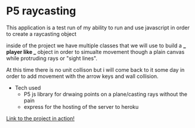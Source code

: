 # P5 raycasting

This application is a test run of my ability to run and use javascript in order to create a raycasting object

inside of the project we have multiple classes that we will use to build a **_ player like _** object in order to simualte movement though a plain canvas while protruding rays or "sight lines".

At this time there is no unit collison but i will come back to it some day in order to add movement with the arrow keys and wall collision.

- Tech used
  - P5 js library for drwaing points on a plane/casting rays without the pain
  - express for the hosting of the server to heroku

[Link to the project in action!](https://p5raycasting.herokuapp.com/)
